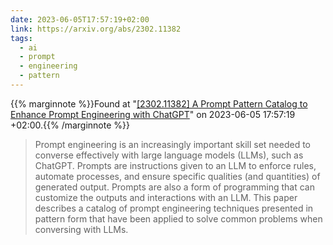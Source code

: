 ```yaml
---
date: 2023-06-05T17:57:19+02:00
link: https://arxiv.org/abs/2302.11382
tags:
  - ai
  - prompt
  - engineering
  - pattern
---
```

{{% marginnote %}}Found at "[[2302.11382] A Prompt Pattern Catalog to Enhance Prompt Engineering with ChatGPT](https://web.archive.org/web/20230605175719/https://arxiv.org/abs/2302.11382)" on 2023-06-05 17:57:19 +02:00.{{% /marginnote %}}

> Prompt engineering is an increasingly important skill set needed to converse effectively with large language models (LLMs), such as ChatGPT. Prompts are instructions given to an LLM to enforce rules, automate processes, and ensure specific qualities (and quantities) of generated output. Prompts are also a form of programming that can customize the outputs and interactions with an LLM. This paper describes a catalog of prompt engineering techniques presented in pattern form that have been applied to solve common problems when conversing with LLMs.